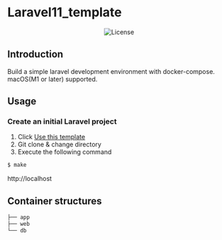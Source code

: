 # Laravel11_template

<p align="center">
  <img src="https://img.shields.io/github/license/s-ike/Laravel11_template" alt="License">
</p>

## Introduction

Build a simple laravel development environment with docker-compose. macOS(M1 or later) supported.

## Usage

### Create an initial Laravel project

1. Click [Use this template](https://github.com/s-ike/Laravel11_template/generate)
2. Git clone & change directory
3. Execute the following command

```bash
$ make
```

http://localhost

## Container structures

```bash
├── app
├── web
└── db
```

